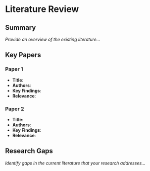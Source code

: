 

# Literature Review

## Summary

*Provide an overview of the existing literature...*

## Key Papers

### Paper 1

* **Title**:
* **Authors**:
* **Key Findings**:
* **Relevance**:

### Paper 2

* **Title**:
* **Authors**:
* **Key Findings**:
* **Relevance**:

## Research Gaps

*Identify gaps in the current literature that your research addresses...*

